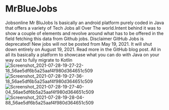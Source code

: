 # MrBlueJobs
Jobsonline
Mr BluJobs Is basically an android platform purely coded in Java that offers a variety of Tech Jobs all Over The world.Intent behind it was to show a couple of elements and revolve around what has to be offered in the field fetching this data from Github jobs.
Disclaimer GitHub Jobs is deprecated! New jobs will not be posted from May 19, 2021. It will shut down entirely on August 19, 2021.
Read more in the GitHub blog post.
All in all its basically a platform to showcase what you can do with Java on your way out to fully migrate to Kotlin
![Screenshot_2021-07-28-19-27-22-18_56ae5df6b5a25aaf4f980d364651c509](https://user-images.githubusercontent.com/37798782/127361735-9571db60-4bc8-4d01-87ba-3b5874db2b99.jpg)
![Screenshot_2021-07-28-19-27-36-18_56ae5df6b5a25aaf4f980d364651c509](https://user-images.githubusercontent.com/37798782/127361771-71d34fd0-756c-4202-a89d-8772f88da326.jpg)
![Screenshot_2021-07-28-19-27-40-04_56ae5df6b5a25aaf4f980d364651c509](https://user-images.githubusercontent.com/37798782/127361802-9dbce772-971e-48d9-8779-30bccff7078d.jpg)
![Screenshot_2021-07-28-19-28-04-88_56ae5df6b5a25aaf4f980d364651c509](https://user-images.githubusercontent.com/37798782/127361829-2fe10666-cf22-49c9-829b-8b4e9cd8abde.jpg)

